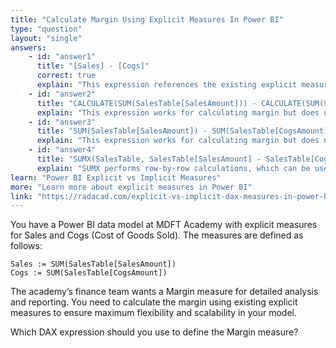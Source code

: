 ```yaml
---
title: "Calculate Margin Using Explicit Measures In Power BI"
type: "question"
layout: "single"
answers:
    - id: "answer1"
      title: "[Sales] - [Cogs]"
      correct: true
      explain: "This expression references the existing explicit measures for Sales and Cogs directly. Defining the Margin measure this way ensures flexibility, scalability, and consistency in your model. It also makes maintenance easy if your Sales or Cogs calculations change."
    - id: "answer2"
      title: "CALCULATE(SUM(SalesTable[SalesAmount])) - CALCULATE(SUM(SalesTable[CogsAmount]))"
      explain: "This expression works for calculating margin but does not reference existing explicit measures. Using SUM directly on columns creates dependencies on raw columns, making the measure less flexible if your calculations for Sales or Cogs become more complex. Also, CALCULATE is unnecessary here if you aren’t modifying filter context."
    - id: "answer3"
      title: "SUM(SalesTable[SalesAmount]) - SUM(SalesTable[CogsAmount])"
      explain: "This expression works for calculating margin but does not reference existing explicit measures. Using SUM directly on columns creates dependencies on raw columns, making the measure less flexible if your calculations for Sales or Cogs become more complex."
    - id: "answer4"
      title: "SUMX(SalesTable, SalesTable[SalesAmount] - SalesTable[CogsAmount])"
      explain: "SUMX performs row-by-row calculations, which can be useful for certain scenarios (e.g., if unit costs vary per row), but it adds unnecessary complexity if you already have explicit measures. For aggregated sales and cogs, SUMX is not needed."
learn: "Power BI Explicit vs Implicit Measures"
more: "Learn more about explicit measures in Power BI"
link: "https://radacad.com/explicit-vs-implicit-dax-measures-in-power-bi/"
---
```

You have a Power BI data model at MDFT Academy with explicit measures for Sales and Cogs (Cost of Goods Sold). The measures are defined as follows:

```dax
Sales := SUM(SalesTable[SalesAmount])
Cogs := SUM(SalesTable[CogsAmount])
```

The academy’s finance team wants a Margin measure for detailed analysis and reporting. You need to calculate the margin using existing explicit measures to ensure maximum flexibility and scalability in your model.

Which DAX expression should you use to define the Margin measure?
